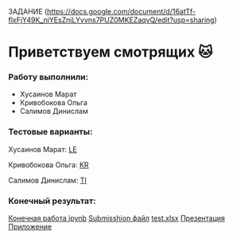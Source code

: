 ЗАДАНИЕ (https://docs.google.com/document/d/16atTf-flxFjY49K_niYEsZniLYvvns7PUZ0MKEZaqvQ/edit?usp=sharing)
# Приветствуем смотрящих 🐱
### Работу выполнили:
- Хусаинов Марат
- Кривобокова Ольга
- Салимов Динислам
### Тестовые варианты:

Хусаинов Марат: [LE](https://github.com/path-0f-misantrope/Intensive-armatura/blob/%D0%BC%D0%B0%D1%80%D0%B0%D1%82/%D0%BC%D0%BE%D0%B4%D0%B5%D0%BB%D1%8C.ipynb)

Кривобокова Ольга: [KR](https://colab.research.google.com/drive/1l87-fVC6R18gP_HWlSKp05_pFZUZAYLO?usp=sharing)

Салимов Динислам: [TI](https://github.com/path-0f-misantrope/Intensive-armatura/blob/Dinis/Model_fittings%20(1).ipynb)

### Конечный результат:
[Конечная работа ipynb]()
[Submisshion файл]()
[test.xlsx]()
[Презентация]()
[Приложение]()
